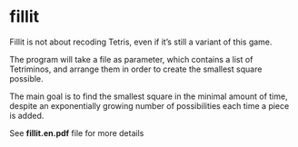 # fillit

Fillit is not about recoding Tetris, even if it’s still a variant of this game.

The program will take a file as parameter, which contains a list of Tetriminos, and arrange them in order to create the smallest square possible.

The main goal is to find the smallest square in the minimal amount of time, despite an exponentially growing number of possibilities each time a piece is added.

See **fillit.en.pdf** file for more details
